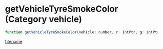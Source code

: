 # getVehicleTyreSmokeColor (Category vehicle)

```js
function getVehicleTyreSmokeColor(vehicle: number, r: intPtr, g: intPtr, b: intPtr): Array
```

[filename](getVehicleTyreSmokeColor_m.md ':include')